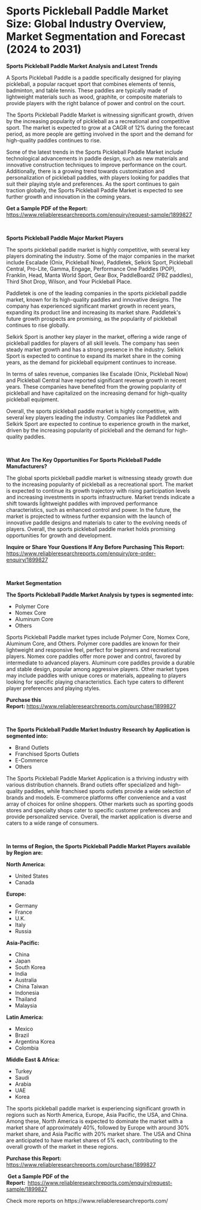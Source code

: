 <p><h1>Sports Pickleball Paddle Market Size: Global Industry Overview, Market Segmentation and Forecast (2024 to 2031)</h1></p><p><strong>Sports Pickleball Paddle Market Analysis and Latest Trends</strong></p>
<p><p>A Sports Pickleball Paddle is a paddle specifically designed for playing pickleball, a popular racquet sport that combines elements of tennis, badminton, and table tennis. These paddles are typically made of lightweight materials such as wood, graphite, or composite materials to provide players with the right balance of power and control on the court.</p><p>The Sports Pickleball Paddle Market is witnessing significant growth, driven by the increasing popularity of pickleball as a recreational and competitive sport. The market is expected to grow at a CAGR of 12% during the forecast period, as more people are getting involved in the sport and the demand for high-quality paddles continues to rise.</p><p>Some of the latest trends in the Sports Pickleball Paddle Market include technological advancements in paddle design, such as new materials and innovative construction techniques to improve performance on the court. Additionally, there is a growing trend towards customization and personalization of pickleball paddles, with players looking for paddles that suit their playing style and preferences. As the sport continues to gain traction globally, the Sports Pickleball Paddle Market is expected to see further growth and innovation in the coming years.</p></p>
<p><strong>Get a Sample PDF of the Report:&nbsp;</strong> <a href="https://www.reliableresearchreports.com/enquiry/request-sample/1899827">https://www.reliableresearchreports.com/enquiry/request-sample/1899827</a></p>
<p>&nbsp;</p>
<p><strong>Sports Pickleball Paddle Major Market Players</strong></p>
<p><p>The sports pickleball paddle market is highly competitive, with several key players dominating the industry. Some of the major companies in the market include Escalade (Onix, Pickleball Now), Paddletek, Selkirk Sport, Pickleball Central, Pro-Lite, Gamma, Engage, Performance One Paddles (POP), Franklin, Head, Manta World Sport, Gear Box, PaddleBoardZ (PBZ paddles), Third Shot Drop, Wilson, and Your Pickleball Place.</p><p>Paddletek is one of the leading companies in the sports pickleball paddle market, known for its high-quality paddles and innovative designs. The company has experienced significant market growth in recent years, expanding its product line and increasing its market share. Paddletek's future growth prospects are promising, as the popularity of pickleball continues to rise globally.</p><p>Selkirk Sport is another key player in the market, offering a wide range of pickleball paddles for players of all skill levels. The company has seen steady market growth and has a strong presence in the industry. Selkirk Sport is expected to continue to expand its market share in the coming years, as the demand for pickleball equipment continues to increase.</p><p>In terms of sales revenue, companies like Escalade (Onix, Pickleball Now) and Pickleball Central have reported significant revenue growth in recent years. These companies have benefited from the growing popularity of pickleball and have capitalized on the increasing demand for high-quality pickleball equipment.</p><p>Overall, the sports pickleball paddle market is highly competitive, with several key players leading the industry. Companies like Paddletek and Selkirk Sport are expected to continue to experience growth in the market, driven by the increasing popularity of pickleball and the demand for high-quality paddles.</p></p>
<p>&nbsp;</p>
<p><strong>What Are The Key Opportunities For Sports Pickleball Paddle Manufacturers?</strong></p>
<p><p>The global sports pickleball paddle market is witnessing steady growth due to the increasing popularity of pickleball as a recreational sport. The market is expected to continue its growth trajectory with rising participation levels and increasing investments in sports infrastructure. Market trends indicate a shift towards lightweight paddles with improved performance characteristics, such as enhanced control and power. In the future, the market is projected to witness further expansion with the launch of innovative paddle designs and materials to cater to the evolving needs of players. Overall, the sports pickleball paddle market holds promising opportunities for growth and development.</p></p>
<p><strong>Inquire or Share Your Questions If Any Before Purchasing This Report:</strong> <a href="https://www.reliableresearchreports.com/enquiry/pre-order-enquiry/1899827">https://www.reliableresearchreports.com/enquiry/pre-order-enquiry/1899827</a></p>
<p>&nbsp;</p>
<p><strong>Market Segmentation</strong></p>
<p><strong>The Sports Pickleball Paddle Market Analysis by types is segmented into:</strong></p>
<p><ul><li>Polymer Core</li><li>Nomex Core</li><li>Aluminum Core</li><li>Others</li></ul></p>
<p><p>Sports Pickleball Paddle market types include Polymer Core, Nomex Core, Aluminum Core, and Others. Polymer core paddles are known for their lightweight and responsive feel, perfect for beginners and recreational players. Nomex core paddles offer more power and control, favored by intermediate to advanced players. Aluminum core paddles provide a durable and stable design, popular among aggressive players. Other market types may include paddles with unique cores or materials, appealing to players looking for specific playing characteristics. Each type caters to different player preferences and playing styles.</p></p>
<p><strong>Purchase this Report:&nbsp;</strong><a href="https://www.reliableresearchreports.com/purchase/1899827">https://www.reliableresearchreports.com/purchase/1899827</a></p>
<p>&nbsp;</p>
<p><strong>The Sports Pickleball Paddle Market Industry Research by Application is segmented into:</strong></p>
<p><ul><li>Brand Outlets</li><li>Franchised Sports Outlets</li><li>E-Commerce</li><li>Others</li></ul></p>
<p><p>The Sports Pickleball Paddle Market Application is a thriving industry with various distribution channels. Brand outlets offer specialized and high-quality paddles, while franchised sports outlets provide a wide selection of brands and models. E-commerce platforms offer convenience and a vast array of choices for online shoppers. Other markets such as sporting goods stores and specialty shops cater to specific customer preferences and provide personalized service. Overall, the market application is diverse and caters to a wide range of consumers.</p></p>
<p>&nbsp;</p>
<p><strong>In terms of Region, the Sports Pickleball Paddle Market Players available by Region are:</strong></p>
<p>
    <p> <strong> North America: </strong>
        <ul>
            <li>United States</li>
            <li>Canada</li>
        </ul>
        </p> 
    <p> <strong> Europe: </strong>
        <ul>
            <li>Germany</li>
            <li>France</li>
            <li>U.K.</li>
            <li>Italy</li>
            <li>Russia</li>
        </ul>
        </p> 
    <p> <strong> Asia-Pacific: </strong>
        <ul>
            <li>China</li>
            <li>Japan</li>
            <li>South Korea</li>
            <li>India</li>
            <li>Australia</li>
            <li>China Taiwan</li>
            <li>Indonesia</li>
            <li>Thailand</li>
            <li>Malaysia</li>
        </ul>
        </p> 
    <p> <strong> Latin America: </strong>
        <ul>
            <li>Mexico</li>
            <li>Brazil</li>
            <li>Argentina Korea</li>
            <li>Colombia</li>
        </ul>
        </p> 
    <p> <strong> Middle East & Africa: </strong>
        <ul>
            <li>Turkey</li>
            <li>Saudi</li>
            <li>Arabia</li>
            <li>UAE</li>
            <li>Korea</li>
        </ul>
    </p>
    </p>
<p><p>The sports pickleball paddle market is experiencing significant growth in regions such as North America, Europe, Asia Pacific, the USA, and China. Among these, North America is expected to dominate the market with a market share of approximately 40%, followed by Europe with around 30% market share, and Asia Pacific with 20% market share. The USA and China are anticipated to have market shares of 5% each, contributing to the overall growth of the market in these regions.</p></p>
<p><strong>Purchase this Report: </strong><a href="https://www.reliableresearchreports.com/purchase/1899827">https://www.reliableresearchreports.com/purchase/1899827</a></p>
<p>&nbsp;<strong>Get a Sample PDF of the Report:&nbsp;&nbsp;</strong><a href="https://www.reliableresearchreports.com/enquiry/request-sample/1899827">https://www.reliableresearchreports.com/enquiry/request-sample/1899827</a></p>
<p><strong></strong></p>
<p>Check more reports on https://www.reliableresearchreports.com/</p>